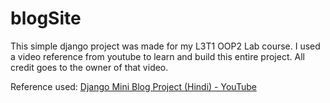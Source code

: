 # blogSite

This simple django project was made for my L3T1 OOP2 Lab course. I used a video reference from youtube to learn and build this entire project. All credit goes to the owner of that video. 

Reference used: [Django Mini Blog Project (Hindi) - YouTube](https://www.youtube.com/watch?v=VqozcIuU9jI)
